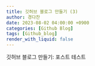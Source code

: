 ```yaml
---
title: 깃허브 블로그 만들기 (3)
author: 경다찬
date: 2023-08-02 04:00:00 +0900
categories: [Github Blog]
tags: [Github_blog]
render_with_liquid: false
---
```


깃허브 블로그 만들기: 포스트 테스트